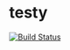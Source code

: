 # testy


[![Build Status](https://travis-ci.org/wching/testy.svg?branch=master)](https://travis-ci.org/wching/testy)
